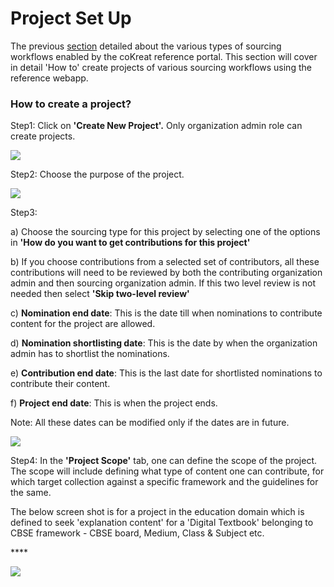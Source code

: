 # Project Set Up

The previous [section](../sourcing-workflows/different-types-of-sourcing.md) detailed about the various types of sourcing workflows enabled by the coKreat reference portal. This section will cover in detail 'How to' create projects of various sourcing workflows using the reference webapp.&#x20;

### How to create a project?

Step1: Click on **'Create New Project'.** Only organization admin role can create projects.

![](https://lh6.googleusercontent.com/6wAKV0L6aSR1-U4G9u2z9j6W3wpjZmtAOfakJzCdiRWREsXqkwpP3oXfz2r3KP2kcPCHEPBzRhBGWd\_ee9eztDS7euO8obzWB3c-04bqsfIWzVg8ZB92RC0Rkh-jjXLxKElvnr5KPB6r)

Step2: Choose the purpose of the project.

![](https://lh3.googleusercontent.com/NHenFj7oZVBd31uaerEK0XuaEJKvu3Mht-KV41nzy5Rj2U25FEwmxBmxk6iUX5A4GlUrJzD6r1nvhGWGkpVKYADpMdEnIMBphMcPwAypKdma1wbnwZ4RE8Zf7kQZK7yJ4jyewFFp2zS2)

Step3:&#x20;

a) Choose the sourcing type for this project by selecting one of the options in **'How do you want to get contributions for this project'**

b) If you choose contributions from a selected set of contributors, all these contributions will need to be reviewed by both the contributing organization admin and then sourcing organization admin. If this two level review is not needed then select **'Skip two-level review'** &#x20;

c) **Nomination end date**: This is the date till when nominations to contribute content for the project are allowed.&#x20;

d) **Nomination shortlisting date**: This is the date by when the organization admin has to shortlist the nominations.&#x20;

e) **Contribution end date**: This is the last date for shortlisted nominations to contribute their content.

f) **Project end date**: This is when the project ends.

Note: All these dates can be modified only if the dates are in future.

![](https://lh5.googleusercontent.com/hWLgRjelU-S3utxWkmMUTleV8yyqOAap38ieqammw7yVRiZed3bgtnJA737AJeg9CUZm3s8lijTlpCs9lsh03KJthfv\_w3f\_BlJsmwP7Eo\_j2aoUEzynEKAx\_NxL0j-L5jO-1LqqoUVO)

Step4: In the **'Project Scope'** tab, one can define the scope of the project. The scope will include defining what type of content one can contribute, for which target collection against a specific framework and the guidelines for the same.

The below screen shot is for a project in the education domain which is defined to seek 'explanation content' for a 'Digital Textbook' belonging to CBSE framework - CBSE board, Medium, Class & Subject etc. &#x20;

&#x20;****&#x20;

![](https://lh5.googleusercontent.com/2uPF0GKctDAxtG-a4wyY0WGDSICGpQ\_zTCpHH-zd3ITXIcf3uOCWUt4JNdsD9KCM-W8RMzOcSF-7h-9345GlB9R\_am5elsFmzzPMQ6MdWTDcJtst1sJ-fhIHPGVdTynLXNVgKp3V\_BQk)
